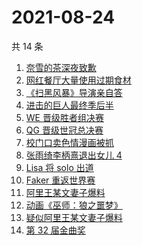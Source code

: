 # 2021-08-24

共 14 条

<!-- BEGIN -->
<!-- 最后更新时间 Tue Aug 24 2021 16:07:46 GMT+0800 (China Standard Time) -->

1. [奈雪的茶深夜致歉](https://www.zhihu.com/search?q=奈雪的茶)
1. [网红餐厅大量使用过期食材](https://www.zhihu.com/search?q=胖哥俩肉蟹煲)
1. [《扫黑风暴》导演亲自答](https://www.zhihu.com/search?q=扫黑风暴)
1. [进击的巨人最终季后半](https://www.zhihu.com/search?q=进击的巨人)
1. [WE 晋级胜者组决赛](https://www.zhihu.com/search?q=WE)
1. [QG 晋级世冠总决赛](https://www.zhihu.com/search?q=QGhappy)
1. [校门口卖色情漫画被抓](https://www.zhihu.com/search?q=非法出版物)
1. [张雨绮李柄熹退出女儿 4](https://www.zhihu.com/search?q=张雨绮)
1. [Lisa 将 solo 出道](https://www.zhihu.com/search?q=Lisa)
1. [Faker 重返世界赛](https://www.zhihu.com/search?q=faker)
1. [阿里王某文妻子爆料](https://www.zhihu.com/search?q=阿里女员工)
1. [动画《巫师：狼之噩梦》](https://www.zhihu.com/search?q=巫师3)
1. [疑似阿里王某文妻子爆料](https://www.zhihu.com/search?q=阿里女员工)
1. [第 32 届金曲奖](https://www.zhihu.com/search?q=金曲奖)

<!-- END -->
